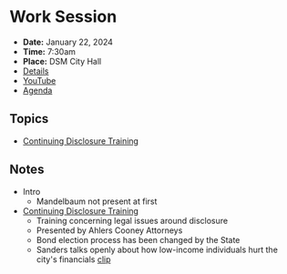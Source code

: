 # Work Session

- **Date:** January 22, 2024
- **Time:** 7:30am
- **Place:** DSM City Hall
- [Details](https://www.dsm.city/citycouncil_detail_T60_R2738.php)
- [YouTube](https://youtube.com/live/Wx4WsrDYmT0)
- [Agenda](https://councildocs.dsm.city/agendas/2024/20240122CouncilWorkSession.pdf)

## Topics

- [Continuing Disclosure Training](https://www.dsm.city/document_center/City%20Clerk/Work%20Sessions/2024/2024%20Municipal%20Bond%20Training.pdf?pdf=Continuing%20Disclosure&t=1705943395147)

## Notes

- Intro
    - Mandelbaum not present at first
- [Continuing Disclosure Training](https://www.dsm.city/document_center/City%20Clerk/Work%20Sessions/2024/2024%20Municipal%20Bond%20Training.pdf?pdf=Continuing%20Disclosure&t=1705943395147)
    - Training concerning legal issues around disclosure
    - Presented by Ahlers Cooney Attorneys
    - Bond election process has been changed by the State
    - Sanders talks openly about how low-income individuals hurt the city's financials [clip](https://youtu.be/Wx4WsrDYmT0?t=2024)
